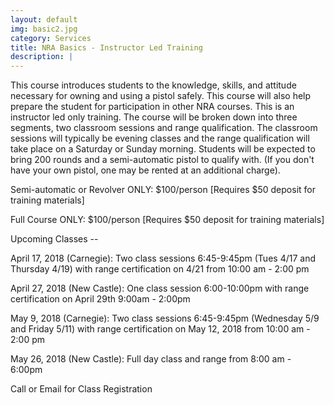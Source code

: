 ```yaml
---
layout: default
img: basic2.jpg
category: Services
title: NRA Basics - Instructor Led Training
description: |
---
```

This course introduces students to the knowledge, skills, and attitude necessary for owning and using a pistol safely. This course will also help prepare the student for participation in other NRA courses. This is an instructor led only training. The course will be broken down into three segments, two classroom sessions and range qualification.  The classroom sessions will typically be evening classes and the range qualification will take place on a Saturday or Sunday morning.  Students will be expected to bring 200 rounds and a semi-automatic pistol to qualify with. (If you don't have your own pistol, one may be rented at an additional charge).  

     
Semi-automatic or Revolver ONLY: $100/person [Requires $50 deposit for training materials]

Full Course ONLY:  $100/person  [Requires $50 deposit for training materials]



Upcoming Classes -- 

April 17, 2018 (Carnegie): Two class sessions 6:45-9:45pm (Tues 4/17 and Thursday 4/19) with 
range certification on 4/21 from 10:00 am - 2:00 pm  

April 27, 2018 (New Castle): One class session 6:00-10:00pm with range certification on April 29th 9:00am - 2:00pm

May 9, 2018 (Carnegie):  Two class sessions 6:45-9:45pm (Wednesday 5/9 and Friday 5/11) with range certification on May 12, 2018 from 10:00 am - 2:00 pm

May 26, 2018 (New Castle):  Full day class and range from 8:00 am - 6:00pm


Call or Email for Class Registration
